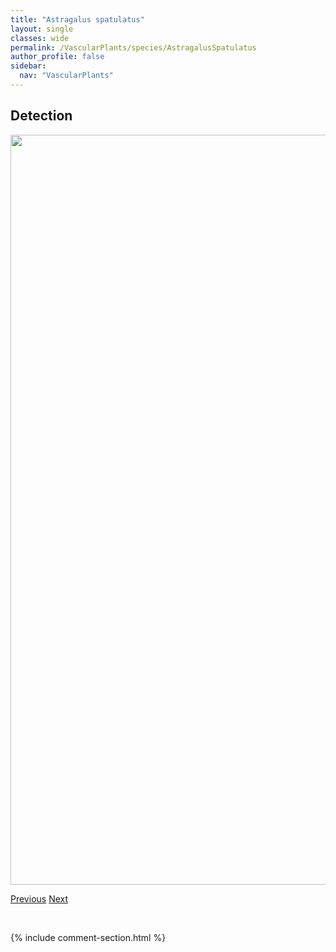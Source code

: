 ```yaml
---
title: "Astragalus spatulatus"
layout: single
classes: wide
permalink: /VascularPlants/species/AstragalusSpatulatus
author_profile: false
sidebar:
  nav: "VascularPlants"
---
```


<h2>Detection</h2>

<a href="https://drive.google.com/uc?export=view&id=1f6Z-WlPlAuQPA114lWiknU2rFzqpi1YN">
<img src="https://drive.google.com/uc?export=view&id=1f6Z-WlPlAuQPA114lWiknU2rFzqpi1YN" height = "1200" width = "800">
</a>


<a href="/DevelopmentWebsite/VascularPlants/species/AstragalusPurshii" class="pagination--pager" title="Astragalus purshii">Previous</a> <a href="/DevelopmentWebsite/VascularPlants/species/AstragalusTenellus" class="pagination--pager" title="Astragalus tenellus">Next</a>

<p>&nbsp;</p>

{% include comment-section.html %}
